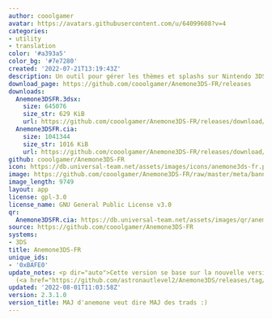 ```yaml
---
author: cooolgamer
avatar: https://avatars.githubusercontent.com/u/64099608?v=4
categories:
- utility
- translation
color: '#a393a5'
color_bg: '#7e7280'
created: '2022-07-21T13:19:43Z'
description: Un outil pour gérer les thèmes et splashs sur Nintendo 3DS
download_page: https://github.com/cooolgamer/Anemone3DS-FR/releases
downloads:
  Anemone3DSFR.3dsx:
    size: 645076
    size_str: 629 KiB
    url: https://github.com/cooolgamer/Anemone3DS-FR/releases/download/2.3.1.0/Anemone3DSFR.3dsx
  Anemone3DSFR.cia:
    size: 1041344
    size_str: 1016 KiB
    url: https://github.com/cooolgamer/Anemone3DS-FR/releases/download/2.3.1.0/Anemone3DSFR.cia
github: cooolgamer/Anemone3DS-FR
icon: https://db.universal-team.net/assets/images/icons/anemone3ds-fr.png
image: https://github.com/cooolgamer/Anemone3DS-FR/raw/master/meta/banner.png
image_length: 9749
layout: app
license: gpl-3.0
license_name: GNU General Public License v3.0
qr:
  Anemone3DSFR.cia: https://db.universal-team.net/assets/images/qr/anemone3dsfr-cia.png
source: https://github.com/cooolgamer/Anemone3DS-FR
systems:
- 3DS
title: Anemone3DS-FR
unique_ids:
- '0xBAFE0'
update_notes: <p dir="auto">Cette version se base sur la nouvelle version d'anemone
  (<a href="https://github.com/astronautlevel2/Anemone3DS/releases/tag/v2.3.1">https://github.com/astronautlevel2/Anemone3DS/releases/tag/v2.3.1</a>)</p>
updated: '2022-08-01T11:03:58Z'
version: 2.3.1.0
version_title: MAJ d'anemone veut dire MAJ des trads :)
---
```

